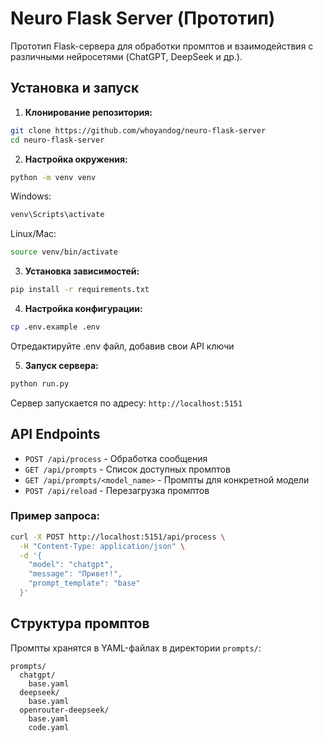 # Neuro Flask Server (Прототип)

Прототип Flask-сервера для обработки промптов и взаимодействия с различными нейросетями (ChatGPT, DeepSeek и др.). 

## Установка и запуск

1. **Клонирование репозитория:**
```bash
git clone https://github.com/whoyandog/neuro-flask-server
cd neuro-flask-server
```

2. **Настройка окружения:**
```bash
python -m venv venv
```
Windows:
```bash
venv\Scripts\activate
```
Linux/Mac:
```bash
source venv/bin/activate
```

3. **Установка зависимостей:**
```bash
pip install -r requirements.txt
```

4. **Настройка конфигурации:**
```bash
cp .env.example .env
```
Отредактируйте .env файл, добавив свои API ключи

5. **Запуск сервера:**
```bash
python run.py
```

Сервер запускается по адресу: `http://localhost:5151`

## API Endpoints

- `POST /api/process` - Обработка сообщения
- `GET /api/prompts` - Список доступных промптов
- `GET /api/prompts/<model_name>` - Промпты для конкретной модели
- `POST /api/reload` - Перезагрузка промптов

### Пример запроса:
```bash
curl -X POST http://localhost:5151/api/process \
  -H "Content-Type: application/json" \
  -d '{
    "model": "chatgpt",
    "message": "Привет!",
    "prompt_template": "base"
  }'
```

## Структура промптов

Промпты хранятся в YAML-файлах в директории `prompts/`:
```
prompts/
  chatgpt/
    base.yaml
  deepseek/
    base.yaml
  openrouter-deepseek/
    base.yaml
    code.yaml
```
